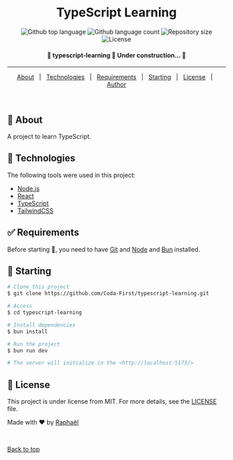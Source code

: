 <div align="center" id="top"> 
&#xa0;
</div>

<h1 align="center">TypeScript Learning</h1>

<p align="center">
  <img alt="Github top language" src="https://img.shields.io/github/languages/top/Coda-First/typescript-learning?color=56BEB8">

  <img alt="Github language count" src="https://img.shields.io/github/languages/count/Coda-First/typescript-learning?color=56BEB8">

  <img alt="Repository size" src="https://img.shields.io/github/repo-size/Coda-First/typescript-learning?color=56BEB8">

  <img alt="License" src="https://img.shields.io/github/license/Coda-First/typescript-learning?color=56BEB8">
</p>

<h4 align="center">
	🚧  typescript-learning 🚀 Under construction...  🚧
</h4>

<hr>

<p align="center">
  <a href="#dart-about">About</a> &#xa0; | &#xa0; 
  <a href="#rocket-technologies">Technologies</a> &#xa0; | &#xa0;
  <a href="#white_check_mark-requirements">Requirements</a> &#xa0; | &#xa0;
  <a href="#checkered_flag-starting">Starting</a> &#xa0; | &#xa0;
  <a href="#memo-license">License</a> &#xa0; | &#xa0;
  <a href="https://github.com/Raxuis" target="_blank">Author</a>
</p>

<br>

## :dart: About

A project to learn TypeScript.

## :rocket: Technologies

The following tools were used in this project:

- [Node.js](https://nodejs.org/en/)
- [React](https://pt-br.reactjs.org/)
- [TypeScript](https://www.typescriptlang.org/)
- [TailwindCSS](https://tailwindcss.com/)

## :white_check_mark: Requirements

Before starting :checkered_flag:, you need to have [Git](https://git-scm.com) and [Node](https://nodejs.org/en/) and [Bun](https://bun.sh/) installed.

## :checkered_flag: Starting

```bash
# Clone this project
$ git clone https://github.com/Coda-First/typescript-learning.git

# Access
$ cd typescript-learning

# Install dependencies
$ bun install

# Run the project
$ bun run dev

# The server will initialize in the <http://localhost:5173/>
```

## :memo: License

This project is under license from MIT. For more details, see the [LICENSE](LICENSE.md) file.

Made with :heart: by <a href="https://github.com/Raxuis" target="_blank">Raphaël</a>

&#xa0;

<a href="#top">Back to top</a>
